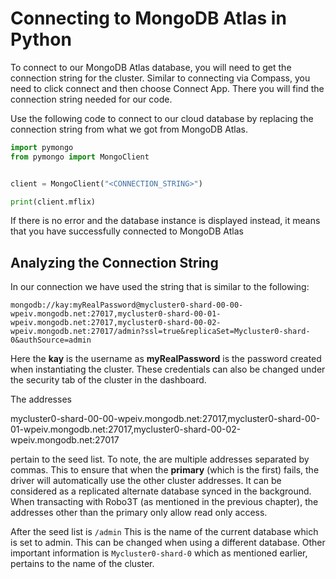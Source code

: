 # Connecting to MongoDB Atlas in Python

To connect to our MongoDB Atlas database, you will need to get the connection string for the cluster. Similar to connecting via Compass, you need to click connect and then choose Connect App. There you will find the connection string needed for our code.

Use the following code to connect to our cloud database by replacing the connection string from what we got from MongoDB Atlas.

```py
import pymongo
from pymongo import MongoClient


client = MongoClient("<CONNECTION_STRING>")

print(client.mflix)
```

If there is no error and the database instance is displayed instead, it means that you have successfully connected to MongoDB Atlas

## Analyzing the Connection String

In our connection we have used the string that is similar to the following:

`mongodb://kay:myRealPassword@mycluster0-shard-00-00-wpeiv.mongodb.net:27017,mycluster0-shard-00-01-wpeiv.mongodb.net:27017,mycluster0-shard-00-02-wpeiv.mongodb.net:27017/admin?ssl=true&replicaSet=Mycluster0-shard-0&authSource=admin`

Here the **kay** is the username as **myRealPassword** is the password created when instantiating the cluster. These credentials can also be changed under the security tab of the cluster in the dashboard.

The addresses

mycluster0-shard-00-00-wpeiv.mongodb.net:27017,mycluster0-shard-00-01-wpeiv.mongodb.net:27017,mycluster0-shard-00-02-wpeiv.mongodb.net:27017

pertain to the seed list. To note, the are multiple addresses separated by commas. This to ensure that when the **primary** \(which is the first\) fails, the driver will automatically use the other cluster addresses. It can be considered as a replicated alternate database synced in the background. When transacting with Robo3T \(as mentioned in the previous chapter\), the addresses other than the primary only allow read only access.

After the seed list is `/admin` This is the name of the current database which is set to admin. This can be changed when using a different database. Other important information is `Mycluster0-shard-0` which as mentioned earlier, pertains to the name of the cluster.

